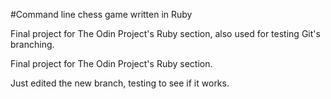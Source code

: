#Command line chess game written in Ruby

Final project for The Odin Project's Ruby section, also used for testing Git's branching.

Final project for The Odin Project's Ruby section.

Just edited the new branch, testing to see if it works.
